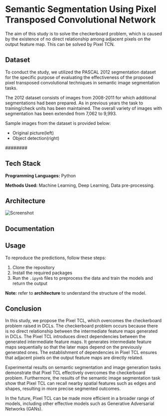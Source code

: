 
#  Semantic Segmentation Using Pixel Transposed Convolutional Network

The aim of this study is to solve the checkerboard problem, which is caused by the existence of no direct relationship among adjacent pixels on the output feature map. This can be solved by Pixel TCN.


## Dataset
To conduct the study, we utilized the PASCAL 2012 segmentation dataset for the specific purpose of evaluating the effectiveness of the proposed pixel transposed convolutional techniques in semantic image segmentation tasks.

The 2012 dataset consists of images from 2008-2011 for which additional segmentations had been prepared. As in previous years the task to training/check units has been maintained. The overall variety of images with segmentation has been extended from 7,062 to 9,993. 

Sample images from the dataset is provided below:
 - Original picture(left) 
 - Object detection(right)

 ########
## Tech Stack

**Programming Languages:** Python

**Methods Used:** Machine Learning, Deep Learning, Data pre-processing. 


## Architecture 
![Screenshot](file:///Users/bharathsimha/Downloads/GITAM_PROJECT/D14_MINI_PROJECT/Architecture.png)
## Documentation




## Usage

To reproduce the predictions, follow these steps:

1. Clone the repository
2. Install the required packages
3. Run the `.ipynb` files to preprocess the data and train the models and return the output

**Note:** refer to **architecture** to understand the structure of the model.   

## Conclusion

In this study, we propose the Pixel TCL, which overcomes the checkerboard problem raised in DCLs. The checkerboard problem occurs because there is no direct relationship between the intermediate feature maps generated in DCLs. The Pixel TCL introduces direct dependencies between the generated intermediate feature maps. It generates intermediate feature maps sequentially so that the later maps depend on the previously generated ones. The establishment of dependencies in Pixel TCL ensures that adjacent pixels on the output feature maps are directly related.

Experimental results on semantic segmentation and image generation tasks demonstrate that Pixel TCL effectively overcomes the checkerboard problem. Furthermore, the results of the semantic image segmentation task show that Pixel TCL can recall nearby spatial features such as edges and shapes, resulting in more precise segmented outcomes.

In the future, Pixel TCL can be made more efficient in a broader range of models, including other effective models such as Generative Adversarial Networks (GANs).